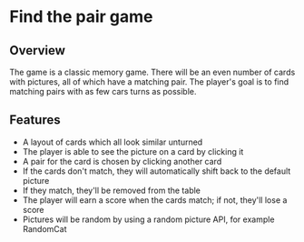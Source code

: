 # Find the pair game 

## Overview

The game is a classic memory game. There will be an even number of cards with pictures, all of which have a matching pair. The player's goal is to find matching pairs with as few cars turns as possible.

## Features

- A layout of cards which all look similar unturned
- The player is able to see the picture on a card by clicking it
- A pair for the card is chosen by clicking another card
- If the cards don't match, they will automatically shift back to the default picture 
- If they match, they'll be removed from the table
- The player will earn a score when the cards match; if not, they'll lose a score
- Pictures will be random by using a random picture API, for example RandomCat
